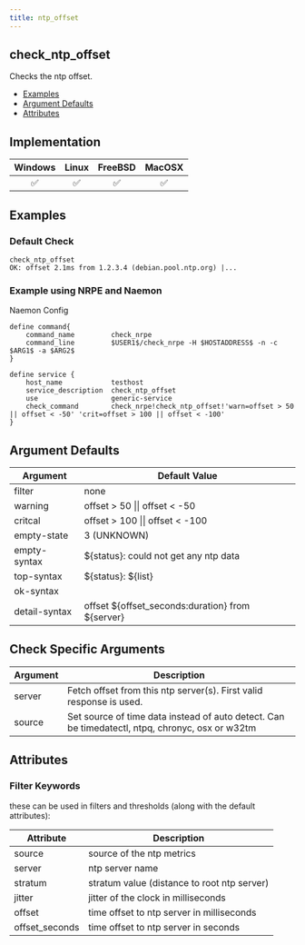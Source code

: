 ```yaml
---
title: ntp_offset
---
```


## check_ntp_offset

Checks the ntp offset.

- [Examples](#examples)
- [Argument Defaults](#argument-defaults)
- [Attributes](#attributes)

## Implementation

| Windows            | Linux              | FreeBSD            | MacOSX             |
|:------------------:|:------------------:|:------------------:|:------------------:|
| :white_check_mark: | :white_check_mark: | :white_check_mark: | :white_check_mark: |

## Examples

### Default Check

    check_ntp_offset
    OK: offset 2.1ms from 1.2.3.4 (debian.pool.ntp.org) |...

### Example using NRPE and Naemon

Naemon Config

    define command{
        command_name         check_nrpe
        command_line         $USER1$/check_nrpe -H $HOSTADDRESS$ -n -c $ARG1$ -a $ARG2$
    }

    define service {
        host_name            testhost
        service_description  check_ntp_offset
        use                  generic-service
        check_command        check_nrpe!check_ntp_offset!'warn=offset > 50 || offset < -50' 'crit=offset > 100 || offset < -100'
    }

## Argument Defaults

| Argument      | Default Value                                      |
| ------------- | -------------------------------------------------- |
| filter        | none                                               |
| warning       | offset > 50 \|\| offset < -50                      |
| critcal       | offset > 100 \|\| offset < -100                    |
| empty-state   | 3 (UNKNOWN)                                        |
| empty-syntax  | \${status}: could not get any ntp data             |
| top-syntax    | \${status}: \${list}                               |
| ok-syntax     |                                                    |
| detail-syntax | offset \${offset_seconds:duration} from \${server} |

## Check Specific Arguments

| Argument | Description                                                                                     |
| -------- | ----------------------------------------------------------------------------------------------- |
| server   | Fetch offset from this ntp server(s). First valid response is used.                             |
| source   | Set source of time data instead of auto detect. Can be timedatectl, ntpq, chronyc, osx or w32tm |

## Attributes

### Filter Keywords

these can be used in filters and thresholds (along with the default attributes):

| Attribute      | Description                                 |
| -------------- | ------------------------------------------- |
| source         | source of the ntp metrics                   |
| server         | ntp server name                             |
| stratum        | stratum value (distance to root ntp server) |
| jitter         | jitter of the clock in milliseconds         |
| offset         | time offset to ntp server in milliseconds   |
| offset_seconds | time offset to ntp server in seconds        |
